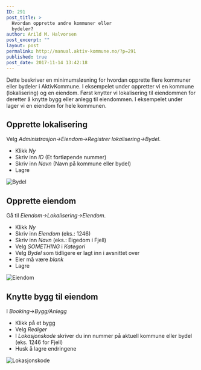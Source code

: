 ```yaml
---
ID: 291
post_title: >
  Hvordan opprette andre kommuner eller
  bydeler?
author: Arild M. Halvorsen
post_excerpt: ""
layout: post
permalink: http://manual.aktiv-kommune.no/?p=291
published: true
post_date: 2017-11-14 13:42:18
---
```

Dette beskriver en minimumsløsning for hvordan opprette flere kommuner eller bydeler i AktivKommune. I eksempelet under oppretter vi en kommune (lokalisering) og en eiendom. Først knytter vi lokalisering til eiendommen for deretter å knytte bygg eller anlegg til eiendommen. I eksempelet under lager vi en eiendom for hele kommunen. 

## Opprette lokalisering
Velg *Administrasjon->Eiendom->Registrer lokalisering->Bydel*.
- Klikk *Ny*
- Skriv inn *ID* (Et fortløpende nummer)
- Skriv inn *Navn* (Navn på kommune eller bydel)
- Lagre

![Bydel](http://manual.aktiv-kommune.no/wp-content/uploads/2017/11/lokalisering_bydel-e1511167484971.png)

## Opprette eiendom
Gå til *Eiendom->Lokalisering->Eiendom*.

- Klikk *Ny*
- Skriv inn *Eiendom* (eks.: 1246)
- Skriv inn *Navn* (eks.: Eigedom i Fjell)
- Velg *SOMETHING* i *Kategori*
- Velg *Bydel* som tidligere er lagt inn i avsnittet over 
- Eier må være *blank*
- Lagre

![Eiendom](http://manual.aktiv-kommune.no/wp-content/uploads/2017/11/eiendom_lokalisering-e1511170040257.png)

## Knytte bygg til eiendom
I *Booking->Bygg/Anlegg*
- Klikk på et bygg
- Velg *Rediger*
- I *Lokasjonskode* skriver du inn nummer på aktuell kommune eller bydel (eks. 1246 for Fjell)
- Husk å lagre endringene

![Lokasjonskode](http://manual.aktiv-kommune.no/wp-content/uploads/2017/11/lokasjonskode-e1511173813483.png)